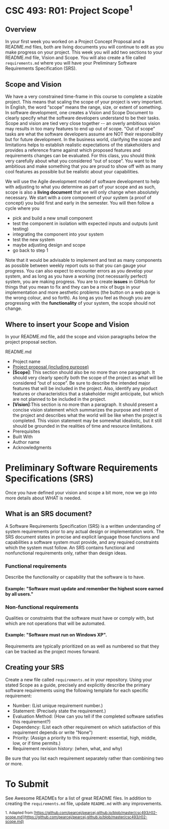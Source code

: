 # CSC 493: R01: Project Scope<sup>1</sup>

## Overview
In your first week you worked on a Project Concept Proposal and a README.md files, both are living documents you will continue to edit as you make progress on your project. This week you will add two sections to your README.md file, Vision and Scope. You will also create a file called <code>requirements.md</code> where you will have your Preliminary Software Requirements Specification (SRS).

## Scope and Vision
We have a very constrained time-frame in this course to complete a sizable project. This means that scaling the scope of your project is very important. In English, the word “scope” means the range, size, or extent of something. In software development, one creates a Vision and Scope Document  to clearly specify what the software developers understand to be their tasks. Scope and vision are tied very close together -- an overly ambitious vision may results in too many features to end up out of scope.
"Out of scope” tasks are what the software developers assume are NOT their responsibility but for future development. In the business world, clarifying the scope and limitations helps to establish realistic expectations of the stakeholders and provides a reference frame against which proposed features and requirements changes can be evaluated. For this class, you should think very carefully about what you considered “out of scope”. You want to be ambitious and make something that you are proud to show off with as many cool features as possible but be realistic about your capabilities. 

We will use the Agile development model of software development to help with adjusting to what you determine as part of your scope and as such, scope is also a **living document** that we will only change when absolutely necessary. We start with a core component of your system (a proof of concept) you build first and early in the semester. You will then follow a cycle where you 

- pick and build a new small component 
- test the component in isolation with expected inputs and outputs (unit testing)
- integrating the component into your system
- test the new system
- maybe adjusting design and scope
- go back to step 1

Note that it would be advisable to implement and test as many components as possible between weekly report outs so that you can gauge your progress. You can also expect to encounter errors as you develop your system, and as long as you have a working (not necessarily perfect) system, you are making progress. You are to create **issues** in GitHub for things that you mean to fix and they can be a mix of bugs in your implementation and more aesthetic problems (the button on a web page is the wrong colour, and so forth). As long as you feel as though you are progressing with the **functionality**  of your system, the scope should not change. 

## Where to insert your Scope and Vision
In your README.md file, add the scope and vision paragraphs below the project proposal section. 

README.md
- Project name
- [Project proposal (including purpose)](r01-project-concept.md)
- **[Scope]**: This section should also be no more than one paragraph. It should very clearly specify both the scope of the project as what will be considered “out of scope”. Be sure to describe the intended major features that will be included in the project. Also, identify any product features or characteristics that a stakeholder might anticipate, but which are not planned to be included in the project.
- **[Vision]**:This section is no more than a paragraph. It should present a concise vision statement which summarizes the purpose and intent of the project and describes what the world will be like when the project is completed. This vision statement may be somewhat idealistic, but it still should be grounded in the realities of time and resource limitations.
- Prerequisites
- Built With
- Author name
- Acknowledgments

# Preliminary Software Requirements Specifications (SRS)

Once you have defined your vision and scope a bit more, now we go into more details about WHAT is needed.

## What is an SRS document?
A Software Requirements Specification (SRS) is a written understanding of system requirements prior to any actual design or implementation work. The SRS document states in precise and explicit language those functions and capabilities a software system must provide, and any required constraints which the system must follow. An SRS contains functional and nonfunctional requirements only, rather than design ideas. 

### Functional requirements 
Describe the functionality or capability that the software is to have.
#### Example: "Software must update and remember the highest score earned by all users."

### Non-functional requirements 
Qualities or constraints that the software must have or comply with, but which are not operations that will be automated.
#### Example: "Software must run on Windows XP".

Requirements are typically prioritized on as well as numbered so that they can be tracked as the project moves forward.

## Creating your SRS
Create a new file called <code>requirements.md</code> in your repository. Using your stated Scope as a guide, precisely and explicitly describe the primary software requirements using the following template for each specific requirement:

- Number: (List unique requirement number.)
- Statement: (Precisely state the requirement.)
- Evaluation Method: (How can you tell if the completed software satisfies this requirement?)
- Dependency: (List each other requirement on which satisfaction of this requirement depends or write "None")
- Priority: (Assign a priority to this requirement: essential, high, middle, low, or if time permits.)
- Requirement revision history: (when, what, and why)

Be sure that you list each requirement separately rather than combining two or more.
# To Submit
See Awesome READMEs for a list of great README files. In addition to creating the <code>requirements.md</code> file, update <code>README.md</code>  with any improvements.

<sub>1. Adapted from [https://github.com/pearcej/pearcej.github.io/blob/master/csc493/r02-scope.md](https://github.com/pearcej/pearcej.github.io/blob/master/csc493/r02-scope.md)</sub>
